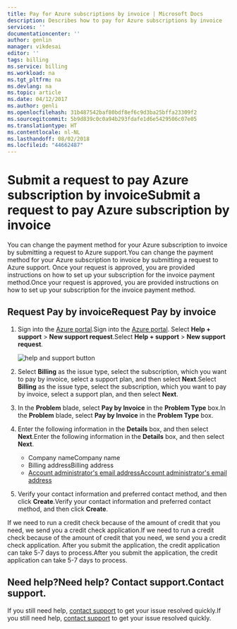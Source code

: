 ```yaml
---
title: Pay for Azure subscriptions by invoice | Microsoft Docs
description: Describes how to pay for Azure subscriptions by invoice
services: ''
documentationcenter: ''
author: genlin
manager: vikdesai
editor: ''
tags: billing
ms.service: billing
ms.workload: na
ms.tgt_pltfrm: na
ms.devlang: na
ms.topic: article
ms.date: 04/12/2017
ms.author: genli
ms.openlocfilehash: 31b487542baf80bdf8ef6c9d3ba25bffa23309f2
ms.sourcegitcommit: 5b9d839c0c0a94b293fdafe1d6e5429506c07e05
ms.translationtype: HT
ms.contentlocale: nl-NL
ms.lasthandoff: 08/02/2018
ms.locfileid: "44662487"
---
```

# <a name="submit-a-request-to-pay-azure-subscription-by-invoice"></a><span data-ttu-id="c3c39-103">Submit a request to pay Azure subscription by invoice</span><span class="sxs-lookup"><span data-stu-id="c3c39-103">Submit a request to pay Azure subscription by invoice</span></span>

<span data-ttu-id="c3c39-104">You can change the payment method for your Azure subscription to invoice by submitting a request to Azure support.</span><span class="sxs-lookup"><span data-stu-id="c3c39-104">You can change the payment method for your Azure subscription to invoice by submitting a request to Azure support.</span></span> <span data-ttu-id="c3c39-105">Once your request is approved, you are provided instructions on how to set up your subscription for the invoice payment method.</span><span class="sxs-lookup"><span data-stu-id="c3c39-105">Once your request is approved, you are provided instructions on how to set up your subscription for the invoice payment method.</span></span> 

## <a name="request-pay-by-invoice"></a><span data-ttu-id="c3c39-106">Request Pay by invoice</span><span class="sxs-lookup"><span data-stu-id="c3c39-106">Request Pay by invoice</span></span>

1. <span data-ttu-id="c3c39-107">Sign into the [Azure portal](https://portal.azure.com/).</span><span class="sxs-lookup"><span data-stu-id="c3c39-107">Sign into the [Azure portal](https://portal.azure.com/).</span></span> <span data-ttu-id="c3c39-108">Select **Help + support** > **New support request**.</span><span class="sxs-lookup"><span data-stu-id="c3c39-108">Select **Help + support** > **New support request**.</span></span>

    ![help and support button](https://docstestmedia1.blob.core.windows.net/azure-media/articles/billing/media/billing-how-to-pay-by-invoice/helpandsupport.png)
2. <span data-ttu-id="c3c39-110">Select **Billing** as the issue type, select the subscription, which you want to pay by invoice, select a support plan, and then select **Next**.</span><span class="sxs-lookup"><span data-stu-id="c3c39-110">Select **Billing** as the issue type, select the subscription, which you want to pay by invoice, select a support plan, and then select **Next**.</span></span>
3. <span data-ttu-id="c3c39-111">In the **Problem** blade, select **Pay by Invoice** in the **Problem Type** box.</span><span class="sxs-lookup"><span data-stu-id="c3c39-111">In the **Problem** blade, select **Pay by Invoice** in the **Problem Type** box.</span></span>
4. <span data-ttu-id="c3c39-112">Enter the following information in the **Details** box, and then select **Next**.</span><span class="sxs-lookup"><span data-stu-id="c3c39-112">Enter the following information in the **Details** box, and then select **Next**.</span></span>

    - <span data-ttu-id="c3c39-113">Company name</span><span class="sxs-lookup"><span data-stu-id="c3c39-113">Company name</span></span>
    - <span data-ttu-id="c3c39-114">Billing address</span><span class="sxs-lookup"><span data-stu-id="c3c39-114">Billing address</span></span>
    - [<span data-ttu-id="c3c39-115">Account administrator's email address</span><span class="sxs-lookup"><span data-stu-id="c3c39-115">Account administrator's email address</span></span>](billing-add-change-azure-subscription-administrator.md#check-the-account-administrator-of-the-subscription)
    

5. <span data-ttu-id="c3c39-116">Verify your contact information and preferred contact method, and then click **Create**.</span><span class="sxs-lookup"><span data-stu-id="c3c39-116">Verify your contact information and preferred contact method, and then click **Create**.</span></span>

<span data-ttu-id="c3c39-117">If we need to run a credit check because of the amount of credit that you need, we send you a credit check application.</span><span class="sxs-lookup"><span data-stu-id="c3c39-117">If we need to run a credit check because of the amount of credit that you need, we send you a credit check application.</span></span> <span data-ttu-id="c3c39-118">After you submit the application, the credit application can take 5-7 days to process.</span><span class="sxs-lookup"><span data-stu-id="c3c39-118">After you submit the application, the credit application can take 5-7 days to process.</span></span>

## <a name="need-help-contact-support"></a><span data-ttu-id="c3c39-119">Need help?</span><span class="sxs-lookup"><span data-stu-id="c3c39-119">Need help?</span></span> <span data-ttu-id="c3c39-120">Contact support.</span><span class="sxs-lookup"><span data-stu-id="c3c39-120">Contact support.</span></span>
<span data-ttu-id="c3c39-121">If you still need help, [contact support](https://portal.azure.com/?#blade/Microsoft_Azure_Support/HelpAndSupportBlade) to get your issue resolved quickly.</span><span class="sxs-lookup"><span data-stu-id="c3c39-121">If you still need help, [contact support](https://portal.azure.com/?#blade/Microsoft_Azure_Support/HelpAndSupportBlade) to get your issue resolved quickly.</span></span>
